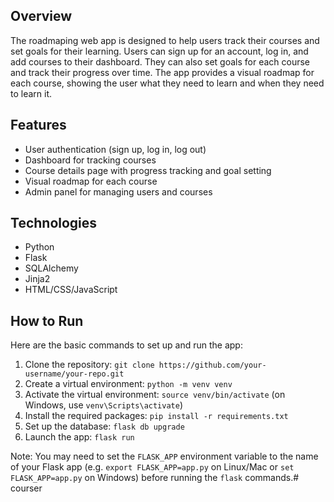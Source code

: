 
## Overview

The roadmaping web app is designed to help users track their courses and set goals for their learning. Users can sign up for an account, log in, and add courses to their dashboard. They can also set goals for each course and track their progress over time. The app provides a visual roadmap for each course, showing the user what they need to learn and when they need to learn it.

## Features

- User authentication (sign up, log in, log out)
- Dashboard for tracking courses
- Course details page with progress tracking and goal setting
- Visual roadmap for each course
- Admin panel for managing users and courses

## Technologies

- Python
- Flask
- SQLAlchemy
- Jinja2
- HTML/CSS/JavaScript

## How to Run

Here are the basic commands to set up and run the app:

1. Clone the repository: `git clone https://github.com/your-username/your-repo.git`
2. Create a virtual environment: `python -m venv venv`
3. Activate the virtual environment: `source venv/bin/activate` (on Windows, use `venv\Scripts\activate`)
4. Install the required packages: `pip install -r requirements.txt`
5. Set up the database: `flask db upgrade`
6. Launch the app: `flask run`

Note: You may need to set the `FLASK_APP` environment variable to the name of your Flask app (e.g. `export FLASK_APP=app.py` on Linux/Mac or `set FLASK_APP=app.py` on Windows) before running the `flask` commands.#   c o u r s e r  
 